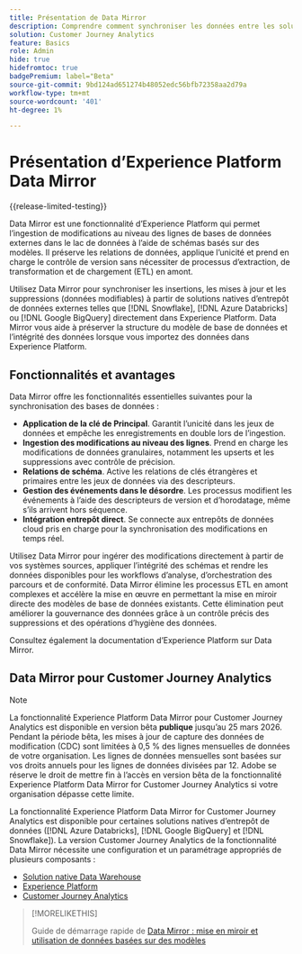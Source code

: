 ```yaml
---
title: Présentation de Data Mirror
description: Comprendre comment synchroniser les données entre les solutions natives de l’entrepôt de données et Customer Journey Analytics
solution: Customer Journey Analytics
feature: Basics
role: Admin
hide: true
hidefromtoc: true
badgePremium: label="Beta"
source-git-commit: 9bd124ad651274b48052edc56bfb72358aa2d79a
workflow-type: tm+mt
source-wordcount: '401'
ht-degree: 1%

---
```


# Présentation d’Experience Platform Data Mirror

{{release-limited-testing}}

Data Mirror est une fonctionnalité d’Experience Platform qui permet l’ingestion de modifications au niveau des lignes de bases de données externes dans le lac de données à l’aide de schémas basés sur des modèles. Il préserve les relations de données, applique l’unicité et prend en charge le contrôle de version sans nécessiter de processus d’extraction, de transformation et de chargement (ETL) en amont.

Utilisez Data Mirror pour synchroniser les insertions, les mises à jour et les suppressions (données modifiables) à partir de solutions natives d’entrepôt de données externes telles que [!DNL Snowflake], [!DNL Azure Databricks] ou [!DNL Google BigQuery] directement dans Experience Platform. Data Mirror vous aide à préserver la structure du modèle de base de données et l’intégrité des données lorsque vous importez des données dans Experience Platform.


## Fonctionnalités et avantages

Data Mirror offre les fonctionnalités essentielles suivantes pour la synchronisation des bases de données :

* **Application de la clé de Principal**. Garantit l’unicité dans les jeux de données et empêche les enregistrements en double lors de l’ingestion.
* **Ingestion des modifications au niveau des lignes**. Prend en charge les modifications de données granulaires, notamment les upserts et les suppressions avec contrôle de précision.
* **Relations de schéma**. Active les relations de clés étrangères et primaires entre les jeux de données via des descripteurs.
* **Gestion des événements dans le désordre**. Les processus modifient les événements à l’aide des descripteurs de version et d’horodatage, même s’ils arrivent hors séquence.
* **Intégration entrepôt direct**. Se connecte aux entrepôts de données cloud pris en charge pour la synchronisation des modifications en temps réel.

Utilisez Data Mirror pour ingérer des modifications directement à partir de vos systèmes sources, appliquer l’intégrité des schémas et rendre les données disponibles pour les workflows d’analyse, d’orchestration des parcours et de conformité. Data Mirror élimine les processus ETL en amont complexes et accélère la mise en œuvre en permettant la mise en miroir directe des modèles de base de données existants. Cette élimination peut améliorer la gouvernance des données grâce à un contrôle précis des suppressions et des opérations d’hygiène des données.

<!-- Add link when AEP docs are ready... -->

Consultez également la documentation d’Experience Platform sur Data Mirror.


## Data Mirror pour Customer Journey Analytics

>[!NOTE]
>
>La fonctionnalité Experience Platform Data Mirror pour Customer Journey Analytics est disponible en version bêta **publique** jusqu’au 25 mars 2026. Pendant la période bêta, les mises à jour de capture des données de modification (CDC) sont limitées à 0,5 % des lignes mensuelles de données de votre organisation. Les lignes de données mensuelles sont basées sur vos droits annuels pour les lignes de données divisées par 12. Adobe se réserve le droit de mettre fin à l’accès en version bêta de la fonctionnalité Experience Platform Data Mirror for Customer Journey Analytics si votre organisation dépasse cette limite.
>

La fonctionnalité Experience Platform Data Mirror for Customer Journey Analytics est disponible pour certaines solutions natives d’entrepôt de données ([!DNL Azure Databricks], [!DNL Google BigQuery] et [!DNL Snowflake]). La version Customer Journey Analytics de la fonctionnalité Data Mirror nécessite une configuration et un paramétrage appropriés de plusieurs composants :

* [Solution native Data Warehouse](datawarehouse.md)
* [Experience Platform](aep.md)
* [Customer Journey Analytics](cja.md)


>[!MORELIKETHIS]
>
>Guide de démarrage rapide de [Data Mirror : mise en miroir et utilisation de données basées sur des modèles](data-mirror.md)
>